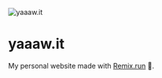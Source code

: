 ![yaaaw.it](https://pagespeed-insights.herokuapp.com/?url=yaaaw.it&theme=dark)

# yaaaw.it

My personal website made with [Remix.run](https://remix.run) 🚀.

